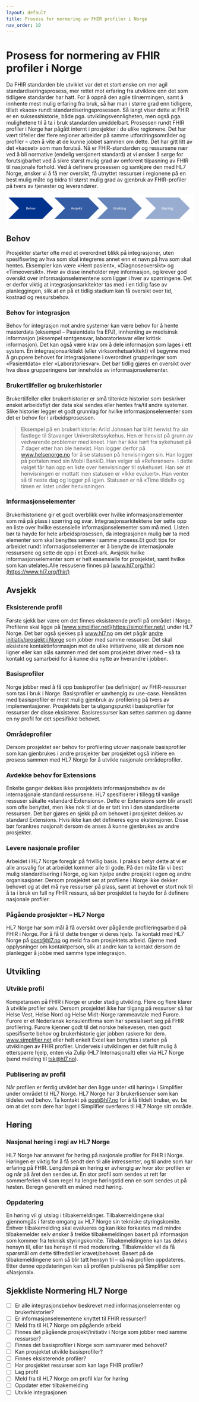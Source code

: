 ```yaml
---
layout: default
title: Prosess for normering av FHIR profiler i Norge
nav_order: 10
---
```


# Prosess for normering av FHIR profiler i Norge

Da FHIR standarden ble utviklet var det et stort ønske om mer agil standardiseringsprosess, mer rettet mot erfaring fra utviklere enn det som tidligere standarder har hatt. For å oppnå den agile tilnærmingen, samt å innhente mest mulig erfaring fra bruk, så har man i større grad enn tidligere, tillatt «kaos» rundt standardiseringsprosessen. Så langt viser dette at FHIR er en suksesshistorie, både pga. utviklingsvennligheten, men også pga. mulighetene til å ta i bruk standarden umiddelbart. Prosessen rundt FHIR profiler i Norge har pågått internt i prosjekter i de ulike regionene. Det har vært tilfeller der flere regioner arbeider på samme utfordringsområder og profiler – uten å vite at de kunne jobbet sammen om dette. Det har gitt litt av det «kaoset» som man forutså. Nå er FHIR-standarden og ressursene nær ved å bli normative (endelig versjonert standard) at vi ønsker å sørge for forutsigbarhet ved å sikre størst mulig grad av omforent tilpasning av FHIR til nasjonale forhold. Ved å definere prosessen og samkjøre den med HL7 Norge, ønsker vi å få mer oversikt, få utnyttet ressurser i regionene på en best mulig måte og bidra til størst mulig grad av gjenbruk av FHIR-profiler på tvers av tjenester og leverandører.  

![HL7 Norge normeringsprosess](../images/HL7-Norge-prosess.png)

## Behov

Prosjekter starter ofte med et overordnet blikk på integrasjoner, uten spesifisering av hva som skal integreres annet enn et navn på hva som skal hentes. Eksempler kan være «Hent pasient», «Diagnoseoversikt» og «Timeoversikt». Hver av disse inneholder mye informasjon, og krever god oversikt over informasjonselementene som ligger i hver av spørringene. Det er derfor viktig at integrasjonsarkitekter tas med i en tidlig fase av planleggingen, slik at en på et tidlig stadium kan få oversikt over tid, kostnad og ressursbehov.

### Behov for integrasjon

Behov for integrasjon mot andre systemer kan være behov for å hente masterdata (eksempel – Pasientdata fra EPJ), innhenting av medisinsk informasjon (eksempel røntgensvar, laboratoriesvar eller kritisk informasjon). Det kan også være krav om å dele informasjon som lages i ett system. En integrasjonsarkitekt (eller virksomhetsarkitekt) vil begynne med å gruppere behovet for integrasjonene i overordnet grupperinger som «Pasientdata» eller «Laboratoriesvar». Det bør tidlig gjøres en oversikt over hva disse grupperingene bør inneholde av informasjonselementer.

### Brukertilfeller og brukerhistorier

Brukertilfeller eller brukerhistorier er små tiltenkte historier som beskriver ønsket arbeidsflyt der data skal sendes eller hentes fra/til andre systemer. Slike historier legger et godt grunnlag for hvilke informasjonselementer som det er behov for i arbeidsprosessen.

>Eksempel på en brukerhistorie: Arild Johnsen har blitt henvist fra sin fastlege til Stavanger Universitetssykehus. Hen er henvist på grunn av vedvarende problemer med kneet. Han har ikke hørt fra sykehuset på 7 dager etter han ble henvist. Han logger derfor på www.helsenorge.no for å se statusen på henvisningen sin. Han logger på portalen med sin Mobil BankID. Han velger så «Referanser». I dette valget får han opp en liste over henvisninger til sykehuset. Han ser at henvisningen er mottatt men statusen er «Ikke evaluert». Han venter så til neste dag og logger på igjen. Statusen er nå «Time tildelt» og timen er listet under henvisningen.

### Informasjonselementer

Brukerhistoriene gir et godt overblikk over hvilke informasjonselementer som må på plass i spørring og svar. Integrasjonsarkitektene bør sette opp en liste over hvilke essensielle informasjonselementer som må med. Listen bør ta høyde for hele arbeidsprosessen, da integrasjonen mulig bør ta med elementer som skal benyttes senere i samme prosess.Et godt tips for arbeidet rundt informasjonselementer er å benytte de internasjonale ressursene og sette de opp i et Excel-ark. Avsjekk hvilke informasjonselementer som er helt essensielle for prosjektet, samt hvilke som kan utelates.Alle ressusene finnes på [www.hl7.org/fhir](https://www.hl7.org/fhir/) 

## Avsjekk

### Eksisterende profil

Første sjekk bør være om det finnes eksisterende profil på området i Norge. Profilene skal ligge på [www.simplifier.net](https://simplifier.net/) under HL7 Norge. Det bør også sjekkes på www.hl7.no om det pågår [andre initiativ/prosjekt i Norge](https://hl7norway.github.io/best-practice/docs/activities-norway.html) som jobber med samme ressurser. Det skal eksistere kontaktinformasjon mot de ulike initiativene, slik at dersom noe ligner eller kan slås sammen med det som prosjektet driver med – så ta kontakt og samarbeid for å kunne dra nytte av hverandre i jobben.  

### Basisprofiler

Norge jobber med å få opp  basisprofiler (se definisjon) av FHIR-ressurser som tas i bruk i Norge.  Basisprofiler er uavhengig av use-case. Hensikten med basisprofiler er mest mulig gjenbruk av profilering på tvers av implementasjoner. Prosjektets bør ta utgangspunkt i basisprofiler for ressurser der disse eksisterer. Basisressurser kan settes sammen og danne en ny profil for det spesifikke behovet.  

### Områdeprofiler

Dersom prosjektet ser behov for profilering utover nasjonale basisprofiler som kan gjenbrukes i andre prosjekter bør prosjektet også initiere en prosess sammen med HL7 Norge for å utvikle nasjonale områdeprofiler.

### Avdekke behov for Extensions

Enkelte ganger dekkes ikke prosjektets informasjonsbehov av de internasjonale standard ressursene.  HL7 spesifiserer i tillegg til vanlige ressuser såkalte «standard Extensions». Dette er Extensions som blir ansett som ofte benyttet, men ikke nok til at de er tatt inn i den standardiserte ressursen. Det bør gjøres en sjekk på om behovet i prosjektet dekkes av standard Extensions.  Hvis ikke kan det defineres egne ekstensjoner. Disse bør forankres nasjonalt dersom de anses å kunne gjenbrukes av andre prosjekter.

### Levere nasjonale profiler

Arbeidet i HL7 Norge foregår på frivillig basis. I praksis betyr dette at vi er alle ansvalig for at arbeidet kommer alle til gode. På den måte får vi best mulig standardisering i Norge, og kan hjelpe andre prosjekt i egen og andre organisasjoner. Dersom prosjektet ser at profilene i Norge ikke dekker behovet og at det må nye ressurser på plass, samt at behovet er stort nok til å ta i bruk en full ny FHIR ressurs, så bør prosjektet ta høyde for å definere nasjonale profiler.  

### Pågående prosjekter – HL7 Norge

HL7 Norge har som mål å få oversikt over pågående profileringsarbeid på FHIR i Norge. For å få til dette trenger vi deres hjelp. Ta kontakt med HL7 Norge på post@hl7.no og meld fra om prosjektets arbeid. Gjerne med opplysninger om kontaktperson, slik at andre kan ta kontakt dersom de planlegger å jobbe med samme type integrasjon.

## Utvikling

### Utvikle profil

Kompetansen på FHIR i Norge er under stadig utvikling. Flere og flere klarer å utvikle profiler selv. Dersom prosjektet ikke har tilgang på ressurser så har Helse Vest, Helse Nord og Helse Midt-Norge rammeavtale med Furore. Furore er et Nederlansk konsulentfirma som har spesialisert seg på FHIR profilering.  Furore kjenner godt til det norske helsevesen, men godt spesifiserte behov og brukerhistorie gjør jobben raskere for dem. www.simplifier.net eller helt enkelt Excel kan benyttes i starten på utviklingen av FHIR profiler. Underveis i utviklingen er det fullt mulig å etterspørre hjelp, enten via Zulip (HL7 Internasjonalt) eller via HL7 Norge (send melding til tsk@hl7.no).  

### Publisering av profil

Når profilen er ferdig utviklet bør den ligge under «til høring» i Simplifier under området til HL7 Norge. HL7 Norge har 3 brukerlisenser som kan tildeles ved behov. Ta kontakt på post@hl7.no for å få tildelt bruker, ev. be om at det som dere har laget i Simplifier overføres til HL7 Norge sitt område.  

## Høring

### Nasjonal høring i regi av HL7 Norge

HL7 Norge har ansvaret for høring på nasjonale profiler for FHIR i Norge. Høringen er viktig for å få sendt den til alle intressenter, og til andre som har erfaring på FHIR. Lengden på en høring er avhengig av hvor stor profilen er og når på året den sendes ut. En stor profil som sendes ut rett før sommerferien vil som regel ha lengre høringstid enn en som sendes ut på høsten. Beregn generellt en måned med høring.  

### Oppdatering

En høring vil gi utslag i tilbakemeldinger. Tilbakemeldingene skal gjennomgås i første omgang av HL7 Norge sin tekniske styringskomite.  Enhver tilbakemelding skal evalueres og kan ikke forkastes med mindre tilbakemelder selv ønsker å trekke tilbakemeldingen basert på informasjon som kommer fra teknisk styringskomite. Tilbakemeldingene kan tas delvis hensyn til, eller tas hensyn til med moderering. Tilbakmelder vil da få spørsmål om dette tilfredstiller kravet/behovet. Basert på de tilbakemeldingene som så blir tatt hensyn til – så må profilen oppdateres. Etter denne oppdateringen kan så profilen publiseres på Simplifier som «Nasjonal».  

## Sjekkliste Normering HL7 Norge

- [ ] Er alle integrasjonsbehov beskrevet med informasjonselementer og brukerhistorier?
- [ ] Er informasjonselementene knyttet til FHIR ressurser?
- [ ] Meld fra til HL7 Norge om pågående arbeid
- [ ] Finnes det pågående prosjekt/initiativ i Norge som jobber med samme ressurser?
- [ ] Finnes det basisprofiler i Norge som samsvarer med behovet?
- [ ] Kan prosjektet utvikle basisprofiler?
- [ ] Finnes eksisterende profiler?
- [ ] Har prosjektet ressurser som kan lage FHIR profiler?
- [ ] Lag profil
- [ ] Meld fra til HL7 Norge om profil klar for høring
- [ ] Oppdater etter tilbakemelding
- [ ] Utvikle integrasjonen
